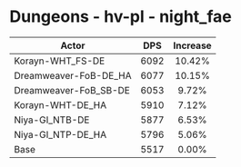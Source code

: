 # Dungeons - hv-pl - night_fae
| Actor | DPS | Increase |
|---|:---:|:---:|
|Korayn-WHT_FS-DE|6092|10.42%|
|Dreamweaver-FoB-DE_HA|6077|10.15%|
|Dreamweaver-FoB_SB-DE|6053|9.72%|
|Korayn-WHT-DE_HA|5910|7.12%|
|Niya-GI_NTB-DE|5877|6.53%|
|Niya-GI_NTP-DE_HA|5796|5.06%|
|Base|5517|0.00%|
